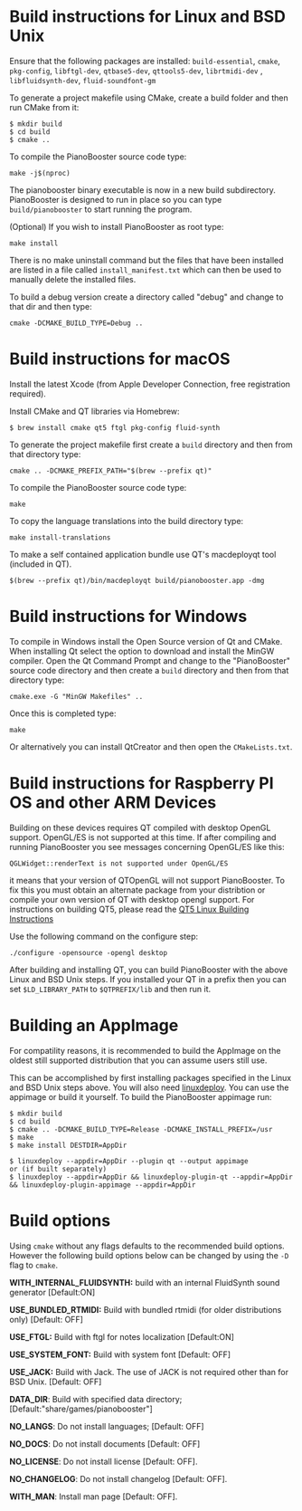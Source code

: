 # Build instructions for Linux and BSD Unix

Ensure that the following packages are installed:
`build-essential`, `cmake`, `pkg-config`, `libftgl-dev`, `qtbase5-dev`, `qttools5-dev`, `librtmidi-dev` , `libfluidsynth-dev`, `fluid-soundfont-gm`



To generate a project makefile using CMake, create a build folder
and then run CMake from it:
```
$ mkdir build
$ cd build
$ cmake ..
```

To compile the PianoBooster source code type:

`make -j$(nproc)`

The pianobooster binary executable is now in a new build subdirectory.
PianoBooster is designed to run in place so you can type `build/pianobooster` to start running the program.

(Optional) If you wish to install PianoBooster as root type:

`make install`

There is no make uninstall command but the files that have been installed are listed in a file called `install_manifest.txt` which can then be used to manually delete the installed files.

To build a debug version create a directory called "debug" and change to that dir and then type:

`cmake -DCMAKE_BUILD_TYPE=Debug ..`


# Build instructions for macOS

Install the latest Xcode (from Apple Developer Connection, free registration required).

Install CMake and QT libraries via Homebrew:

`$ brew install cmake qt5 ftgl pkg-config fluid-synth`

To generate the project makefile first create a `build` directory
and then from that directory type:

`cmake .. -DCMAKE_PREFIX_PATH="$(brew --prefix qt)"`

To compile the PianoBooster source code type:

`make`

To copy the language translations into the build directory type:

`make install-translations`


To make a self contained application bundle use QT's macdeployqt tool (included in QT).

`$(brew --prefix qt)/bin/macdeployqt build/pianobooster.app -dmg`



# Build instructions for Windows

To compile in Windows install the Open Source version of Qt and CMake.
When installing Qt select the option to download and install the MinGW compiler. Open the Qt Command Prompt and change to the "PianoBooster" source code directory and then create a `build` directory and then from that directory type:

`cmake.exe -G "MinGW Makefiles" ..`

Once this is completed type:

`make`

Or alternatively you can install QtCreator and then open the `CMakeLists.txt`.

# Build instructions for Raspberry PI OS and other ARM Devices

Building on these devices requires QT compiled with desktop OpenGL support. OpenGL/ES is not supported at this time. If after compiling and running PianoBooster you see messages concerning OpenGL/ES like this:

```
QGLWidget::renderText is not supported under OpenGL/ES
```

it means that your version of QTOpenGL will not support PianoBooster. To fix this you must obtain an alternate package from your distribtion or compile your own version of QT with desktop opengl support. For instructions on building QT5, please read the [QT5 Linux Building Instructions](https://doc.qt.io/qt-5/linux-building.html)

Use the following command on the configure step:
```
./configure -opensource -opengl desktop
```

After building and installing QT, you can build PianoBooster with the above Linux and BSD Unix steps.  If you installed your QT in a prefix then you can set `$LD_LIBRARY_PATH` to `$QTPREFIX/lib` and then run it.

# Building an AppImage

For compatility reasons, it is recommended to build the AppImage on the oldest still supported distribution that you can assume users still use.

This can be accomplished by first installing packages specified in the Linux and BSD Unix steps above. You will also need [linuxdeploy](https://github.com/linuxdeploy/linuxdeploy). You can use the appimage or build it yourself. To build the PianoBooster appimage run:

```
$ mkdir build
$ cd build
$ cmake .. -DCMAKE_BUILD_TYPE=Release -DCMAKE_INSTALL_PREFIX=/usr
$ make
$ make install DESTDIR=AppDir

$ linuxdeploy --appdir=AppDir --plugin qt --output appimage
or (if built separately)
$ linuxdeploy --appdir=AppDir && linuxdeploy-plugin-qt --appdir=AppDir && linuxdeploy-plugin-appimage --appdir=AppDir
```

# Build options

Using `cmake` without any flags defaults to the recommended build options.
However the following build options below can be changed by using the `-D` flag to `cmake`.

**WITH_INTERNAL_FLUIDSYNTH:** build with an internal FluidSynth sound generator [Default:ON]

**USE_BUNDLED_RTMIDI:**  Build with bundled rtmidi (for older distributions only) [Default: OFF]

**USE_FTGL:** Build with ftgl for notes localization [Default:ON]

**USE_SYSTEM_FONT:** Build with system font [Default: OFF]

**USE_JACK:** Build with Jack. The use of JACK is not required other than for BSD Unix. [Default: OFF]

**DATA_DIR**: Build with specified data directory; [Default:"share/games/pianobooster"]

**NO_LANGS**: Do not install languages; [Default: OFF]

**NO_DOCS**: Do not install documents [Default: OFF]

**NO_LICENSE**: Do not install license [Default: OFF].

**NO_CHANGELOG**: Do not install changelog [Default: OFF].

**WITH_MAN**: Install man page [Default: OFF].
